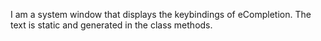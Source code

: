 I am a system window that displays the keybindings of eCompletion. The text is static and generated in the class methods.